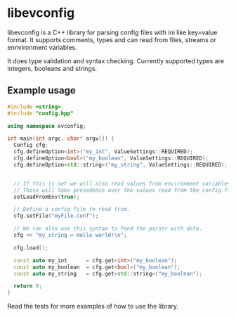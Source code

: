 # libevconfig
libevconfig is a C++ library for parsing config files with ini like key=value format.
It supports comments, types and can read from files, streams or ennvironment variables.

It does type validation and syntax checking.
Currently supported types are integers, booleans and strings.

## Example usage
```cpp
#include <string>
#include "config.hpp"

using namespace evconfig;

int main(int argc, char* argv[]) {
  Config cfg;
  cfg.defineOption<int>("my_int", ValueSettings::REQUIRED);
  cfg.defineOption<bool>("my_boolean", ValueSettings::REQUIRED);
  cfg.defineOption<std::string>("my_string", ValueSettings::REQUIRED);


  // If this is set we will also read values from environment variables.
  // Those will take presedence over the values read from the config file.
  setLoadFromEnv(true);

  // Define a config file to read from.
  cfg.setFile("myFile.conf");

  // We can also use this syntax to feed the parser with data.
  cfg << "my_string = Hello world!\n";

  cfg.load();

  const auto my_int      = cfg.get<int>("my_boolean");
  const auto my_boolean  = cfg.get<bool>("my_boolean");
  const auto my_string   = cfg.get<std::string>("my_boolean");

  return 0;
}
```

Read the tests for more examples of how to use the library.